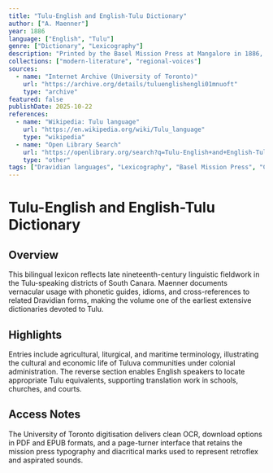 ```yaml
---
title: "Tulu-English and English-Tulu Dictionary"
author: ["A. Maenner"]
year: 1886
language: ["English", "Tulu"]
genre: ["Dictionary", "Lexicography"]
description: "Printed by the Basel Mission Press at Mangalore in 1886, A. Maenner’s two-part dictionary lists romanised Tulu headwords with English glosses and provides an English–Tulu index, recording regional vocabulary for schools, missions, and courts on the Kanara coast."
collections: ["modern-literature", "regional-voices"]
sources:
  - name: "Internet Archive (University of Toronto)"
    url: "https://archive.org/details/tuluenglishengli01mnuoft"
    type: "archive"
featured: false
publishDate: 2025-10-22
references:
  - name: "Wikipedia: Tulu language"
    url: "https://en.wikipedia.org/wiki/Tulu_language"
    type: "wikipedia"
  - name: "Open Library Search"
    url: "https://openlibrary.org/search?q=Tulu-English+and+English-Tulu+Dictionary"
    type: "other"
tags: ["Dravidian languages", "Lexicography", "Basel Mission Press", "Coastal Karnataka", "Language documentation", "Public domain"]
---
```


# Tulu-English and English-Tulu Dictionary

## Overview
This bilingual lexicon reflects late nineteenth-century linguistic fieldwork in the Tulu-speaking districts of South Canara. Maenner documents vernacular usage with phonetic guides, idioms, and cross-references to related Dravidian forms, making the volume one of the earliest extensive dictionaries devoted to Tulu.

## Highlights
Entries include agricultural, liturgical, and maritime terminology, illustrating the cultural and economic life of Tuluva communities under colonial administration. The reverse section enables English speakers to locate appropriate Tulu equivalents, supporting translation work in schools, churches, and courts.

## Access Notes
The University of Toronto digitisation delivers clean OCR, download options in PDF and EPUB formats, and a page-turner interface that retains the mission press typography and diacritical marks used to represent retroflex and aspirated sounds.
